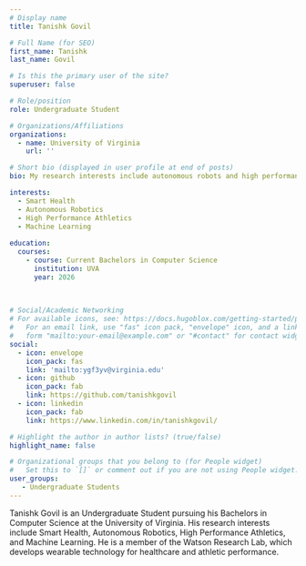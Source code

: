 ```yaml
---
# Display name
title: Tanishk Govil

# Full Name (for SEO)
first_name: Tanishk
last_name: Govil

# Is this the primary user of the site?
superuser: false

# Role/position
role: Undergraduate Student

# Organizations/Affiliations
organizations:
  - name: University of Virginia
    url: ''

# Short bio (displayed in user profile at end of posts)
bio: My research interests include autonomous robots and high performance athletics.

interests:
  - Smart Health
  - Autonomous Robotics
  - High Performance Athletics
  - Machine Learning
  
education:
  courses:
    - course: Current Bachelors in Computer Science
      institution: UVA
      year: 2026
   
  

# Social/Academic Networking
# For available icons, see: https://docs.hugoblox.com/getting-started/page-builder/#icons
#   For an email link, use "fas" icon pack, "envelope" icon, and a link in the
#   form "mailto:your-email@example.com" or "#contact" for contact widget.
social:
  - icon: envelope
    icon_pack: fas
    link: 'mailto:ygf3yv@virginia.edu'
  - icon: github
    icon_pack: fab
    link: https://github.com/tanishkgovil
  - icon: linkedin
    icon_pack: fab
    link: https://www.linkedin.com/in/tanishkgovil/

# Highlight the author in author lists? (true/false)
highlight_name: false

# Organizational groups that you belong to (for People widget)
#   Set this to `[]` or comment out if you are not using People widget.
user_groups:
   - Undergraduate Students
---
```


Tanishk Govil is an Undergraduate Student pursuing his Bachelors in Computer Science at the University of Virginia. His research interests include Smart Health, Autonomous Robotics, High Performance Athletics, and Machine Learning. He is a member of the Watson Research Lab, which develops wearable technology for healthcare and athletic performance.
